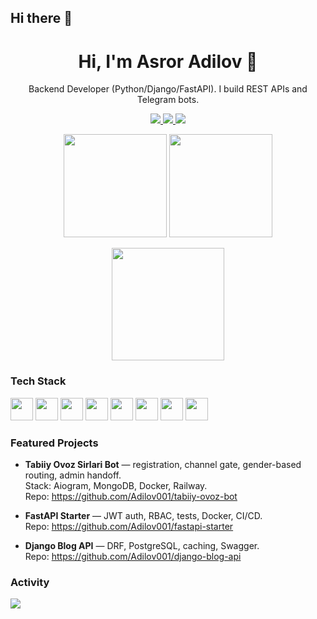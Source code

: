 ## Hi there 👋

<h1 align="center">Hi, I'm Asror Adilov 👋</h1>
<p align="center">Backend Developer (Python/Django/FastAPI). I build REST APIs and Telegram bots.</p>

<p align="center">
  <a href="mailto:asrorkhasanboyev0630@gmail.com">
    <img src="https://img.shields.io/badge/Gmail-D14836?logo=gmail&logoColor=white">
  </a>
  <a href="https://t.me/odilov9">
    <img src="https://img.shields.io/badge/Telegram-2CA5E0?logo=telegram&logoColor=white">
  </a>
  <a href="https://linkedin.com/in/asror-adilov">
    <img src="[https://img.shields.io/badge/LinkedIn-0A66C2?logo=linkedin&logoColor=white](https://www.linkedin.com/in/asror-adilov-09b511378/)">
  </a>
</p>

<p align="center">
  <img height="165" src="https://github-readme-stats.vercel.app/api?username=Adilov001&show_icons=true&hide_title=true&include_all_commits=true&count_private=true&hide_border=true&theme=radical" />
  <img height="165" src="https://github-readme-stats.vercel.app/api/top-langs/?username=Adilov001&layout=compact&hide_border=true&theme=radical" />
</p>

<p align="center">
  <img height="180" src="https://streak-stats.demolab.com?user=Adilov001&theme=radical&hide_border=true" />
</p>

### Tech Stack
<p>
  <img src="https://cdn.jsdelivr.net/gh/devicons/devicon/icons/python/python-original.svg" height="36"/>
  <img src="https://cdn.jsdelivr.net/gh/devicons/devicon/icons/django/django-plain.svg" height="36"/>
  <img src="https://cdn.jsdelivr.net/gh/devicons/devicon/icons/fastapi/fastapi-original.svg" height="36"/>
  <img src="https://cdn.jsdelivr.net/gh/devicons/devicon/icons/postgresql/postgresql-original.svg" height="36"/>
  <img src="https://cdn.jsdelivr.net/gh/devicons/devicon/icons/mongodb/mongodb-original.svg" height="36"/>
  <img src="https://cdn.jsdelivr.net/gh/devicons/devicon/icons/docker/docker-original.svg" height="36"/>
  <img src="https://cdn.jsdelivr.net/gh/devicons/devicon/icons/git/git-original.svg" height="36"/>
  <img src="https://cdn.jsdelivr.net/gh/devicons/devicon/icons/linux/linux-original.svg" height="36"/>
</p>

### Featured Projects
- **Tabiiy Ovoz Sirlari Bot** — registration, channel gate, gender-based routing, admin handoff.  
  Stack: Aiogram, MongoDB, Docker, Railway.  
  Repo: https://github.com/Adilov001/tabiiy-ovoz-bot

- **FastAPI Starter** — JWT auth, RBAC, tests, Docker, CI/CD.  
  Repo: https://github.com/Adilov001/fastapi-starter

- **Django Blog API** — DRF, PostgreSQL, caching, Swagger.  
  Repo: https://github.com/Adilov001/django-blog-api

### Activity
<img src="https://github-readme-activity-graph.vercel.app/graph?username=Adilov001&theme=react-dark&hide_border=true" />
